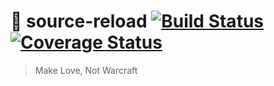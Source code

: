 # 🔄 source-reload [![Build Status](https://travis-ci.com/erdembircan/source-reload.svg?token=uZBBgzqyPXwqVmSropq2&branch=master)](https://travis-ci.com/erdembircan/source-reload) [![Coverage Status](https://coveralls.io/repos/github/erdembircan/source-reload/badge.svg?branch=master)](https://coveralls.io/github/erdembircan/source-reload?branch=master)
> Make Love, Not Warcraft
